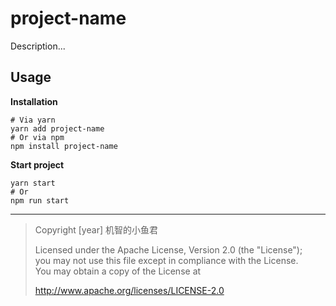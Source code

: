 # project-name

Description...

## Usage

**Installation**

```shell
# Via yarn
yarn add project-name
# Or via npm
npm install project-name
```

**Start project**

```shell
yarn start
# Or
npm run start
```

---

> Copyright [year] 机智的小鱼君
>
> Licensed under the Apache License, Version 2.0 (the "License");<br>
> you may not use this file except in compliance with the License.<br>
> You may obtain a copy of the License at
>
> <http://www.apache.org/licenses/LICENSE-2.0>

